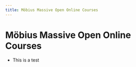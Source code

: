 ```yaml
---
title: Möbius Massive Open Online Courses
---
```

# Möbius Massive Open Online Courses

- This is a test


